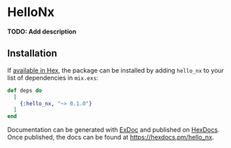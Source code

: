 # HelloNx

**TODO: Add description**

## Installation

If [available in Hex](https://hex.pm/docs/publish), the package can be installed
by adding `hello_nx` to your list of dependencies in `mix.exs`:

```elixir
def deps do
  [
    {:hello_nx, "~> 0.1.0"}
  ]
end
```

Documentation can be generated with [ExDoc](https://github.com/elixir-lang/ex_doc)
and published on [HexDocs](https://hexdocs.pm). Once published, the docs can
be found at <https://hexdocs.pm/hello_nx>.

